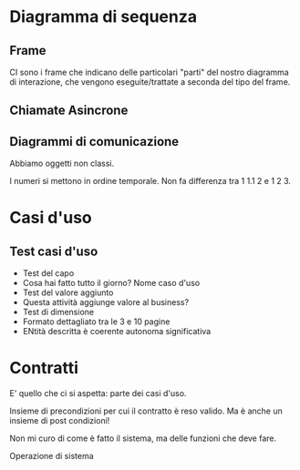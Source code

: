 # Diagramma di sequenza

## Frame

CI sono i frame che indicano delle particolari "parti" del nostro diagramma di interazione, che vengono eseguite/trattate a seconda del tipo del frame.

## Chiamate Asincrone


## Diagrammi di comunicazione

Abbiamo oggetti non classi.

I numeri si mettono in ordine temporale. Non fa differenza tra 1 1.1 2 e 1 2 3.

# Casi d'uso

## Test casi d'uso

* Test del capo
 * Cosa hai fatto tutto il giorno? Nome caso d'uso
* Test del valore aggiunto
 * Questa attività aggiunge valore al business? 
* Test di dimensione
 * Formato dettagliato tra le 3 e 10 pagine
 * ENtità descritta è coerente autonoma significativa

# Contratti

E' quello che ci si aspetta: parte dei casi d'uso.

Insieme di precondizioni per cui il contratto è reso valido.
Ma è anche un insieme di post condizioni!

Non mi curo di come è fatto il sistema, ma delle funzioni che deve fare.

Operazione di sistema
